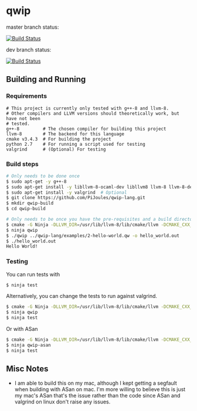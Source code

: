# qwip

master branch status:

[![Build Status](https://travis-ci.org/PiJoules/qwip-lang.svg?branch=master)](https://travis-ci.org/PiJoules/qwip-lang)

dev branch status:

[![Build Status](https://travis-ci.org/PiJoules/qwip-lang.svg?branch=dev)](https://travis-ci.org/PiJoules/qwip-lang)

## Building and Running

### Requirements

```
# This project is currently only tested with g++-8 and llvm-8.
# Other compilers and LLVM versions should theoretically work, but have not been
# tested.
g++-8         # The chosen compiler for building this project
llvm-8        # The backend for this language
cmake v3.4.3  # For building the project
python 2.7    # For running a script used for testing
valgrind      # (Optional) For testing
```

### Build steps

```sh
# Only needs to be done once
$ sudo apt-get -y g++-8
$ sudo apt-get install -y libllvm-8-ocaml-dev libllvm8 llvm-8 llvm-8-dev llvm-8-doc llvm-8-examples llvm-8-runtime lld-8
$ sudo apt-get install -y valgrind  # Optional
$ git clone https://github.com/PiJoules/qwip-lang.git
$ mkdir qwip-build
$ cd qwip-build

# Only needs to be once you have the pre-requisites and a build directory.
$ cmake -G Ninja -DLLVM_DIR=/usr/lib/llvm-8/lib/cmake/llvm -DCMAKE_CXX_COMPILER=g++-8 ../qwip-lang  # The LLVM_DIR can be replaced with wherever the `LLVMConfig.cmake` file is located. This is just where apt-get places the library on installation.
$ ninja qwip
$ ./qwip ../qwip-lang/examples/2-hello-world.qw -o hello_world.out
$ ./hello_world.out
Hello World!
```

### Testing

You can run tests with

```sh
$ ninja test
```

Alternatively, you can change the tests to run against valgrind.

```sh
$ cmake -G Ninja -DLLVM_DIR=/usr/lib/llvm-8/lib/cmake/llvm -DCMAKE_CXX_COMPILER=g++-8 -DTEST_WITH=VALGRIND ../qwip-lang
$ ninja qwip
$ ninja test
```

Or with ASan

```sh
$ cmake -G Ninja -DLLVM_DIR=/usr/lib/llvm-8/lib/cmake/llvm -DCMAKE_CXX_COMPILER=g++-8 -DTEST_WITH=ASAN ../qwip-lang
$ ninja qwip-asan
$ ninja test
```

## Misc Notes

- I am able to build this on my mac, although I kept getting a segfault when
  building with ASan on mac. I'm more willing to believe this is just my mac's
  ASan that's the issue rather than the code since ASan and valgrind on linux
  don't raise any issues.

